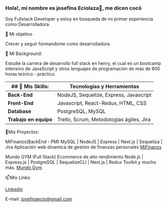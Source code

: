### Hola!, mi nombre es josefina Eciolaza👋, me dicen cocó
Soy Fullstack Developer y estoy en búsqueda de mi primer experiencia como Desarrolladora.


🔭 Mi objetivo

 Crecer y seguir formandome como desarrolladora.

🌱 Mi Background:
 
Estudie la carrera de desarrollo full stack en henry, el cual es un bootcamp intensivo de JavaScript y otros lenguajes de programación de más de 800 horas teórico - práctico. 



| ## 📃 Mis Skills:   | Tecnologías y Herramientas               |
| ------------------- | --------------------------------------- |
|  **Back-End**      | NodeJS, Sequelize, Express, Javascript   |
|  **Front-End**     | Javascript, React-Redux, HTML, CSS       |
|  **Database**     | PostgreSQL, MySQL                          |
| **Trabajo en equipo** | Trello, Scrum, Metodologías ágiles, Jira|


🚀Mis Proyectos:

MiFinanzs(BackEnd - PM)
MySQL | NodeJS | Express | Next.js | Sequeliza | Jira
Aplicación web dinamica de gestión de finanzas personales
[MiFinanzs](https://github.com/No-Country/c14-17-ft-node-react)

Mundo GYM (Full Stack)
Ecommerce de alto rendimiento
Node.js | Express.js | PostgreSQL | SequelizeCLI | Next.js | Redux Toolkit y mucho más.
[Mundo Gym](https://github.com/Mundo-Gym/Mundo-Gym)

📫Mis Links:

[Linkedin](https://www.linkedin.com/in/josefinaeciolaza/)
 
 E-mail: josefinaecio@gmail.com
